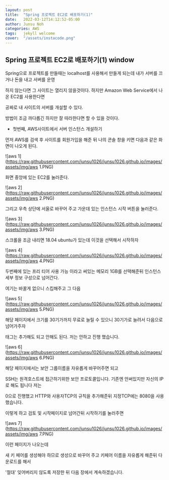 ```yaml
---
layout: post
title:  "Spring 프로젝트 EC2로 배포하기(1)"
date:   2022-03-12T14:12:52-05:00
author: Junsu Noh
categories: AWS
tags:	jekyll welcome
cover:  "/assets/instacode.png" 
---
```


## Spring 프로젝트 EC2로 배포하기(1) window



Spring으로 프로젝트를 만들때는 localhost를 사용해서 만들게 되는데 내가 서버를 끄거나 돈을 내고 서버를 운영

하지 않는다면 그 사이트는 열리지 않을것이다. 하지만 Amazon Web Service에서 나온 EC2를 사용한다면

공짜로 내 사이트의 서버를 개설할 수 있다.

방법이 조금 까다롭긴 하지만 잘 따라한다면 할 수 있을 것이다.

- 첫번째, AWS사이트에서 서버 인스턴스 개설하기

먼저 AWS를 검색 후 사이트를 회원가입을 해준 뒤 나의 콘솔 창을 키면 다음과 같은 화면이 나오게 된다.



![aws 1](https://raw.githubusercontent.com/junsu1026/junsu1026.github.io/images/assets/img/aws 1.PNG)



화면 중앙에 있는 EC2를 눌러준다.



![aws 2](https://raw.githubusercontent.com/junsu1026/junsu1026.github.io/images/assets/img/aws 2.PNG)



그리고 우측 상단에 서울로 바꾸어 주고 가운데 있는 인스턴스 시작 버튼을 눌러준다.



![aws 3](https://raw.githubusercontent.com/junsu1026/junsu1026.github.io/images/assets/img/aws 3.PNG)

스크롤을 조금 내리면 18.04 ubuntu가 있는데 이것을 선택해서 시작하자



![aws 4](https://raw.githubusercontent.com/junsu1026/junsu1026.github.io/images/assets/img/aws 4.PNG)

두번째에 있는 프리 티어 사용 가능 이라고 써있는 메모리 1GB를 선택해준뒤 인스턴스 세부 정보 구성으로 넘어간다.

여기는 바꿀게 없으니 스킵해주고 그 다음



![aws 5](https://raw.githubusercontent.com/junsu1026/junsu1026.github.io/images/assets/img/aws 5.PNG)

해당 페이지에서 크기를 30기가까지 무료로 늘릴 수 있으니 30기가로 늘려서 다음으로 넘어가주자

태그는 추가해도 되고 안해도 된다. 저는 안하고 진행 했습니다.



![aws 6](https://raw.githubusercontent.com/junsu1026/junsu1026.github.io/images/assets/img/aws 6.PNG)

해당 페이지에서는 보안 그룹이름을 자유롭게 바꾸어주면 되고

 SSH는 원격호스트에 접근하기위한 보안 프로토콜입니다. 기존엔 안써있지만 자신의 IP로 해도 됩니다 저는 

0으로 진행했고 HTTP와 사용자TCP의 규칙을 추가해준뒤 지정TCP에는 8080을 사용했습니다.

이렇게 하고 검토 및 시작페이지로 넘어간뒤 시작하기를 눌러주면



![aws 7](https://raw.githubusercontent.com/junsu1026/junsu1026.github.io/images/assets/img/aws 7.PNG)



이런 페이지가 나오는데

새 키 페어를 생성해야 하므로 생성으로 바꾸어 주고 키페어 이름을 자유롭게 해준뒤 다운로드를 해서 

'절대' 잊어버리지 않도록 저장한 뒤 다음 장에서 계속하겠습니다.

